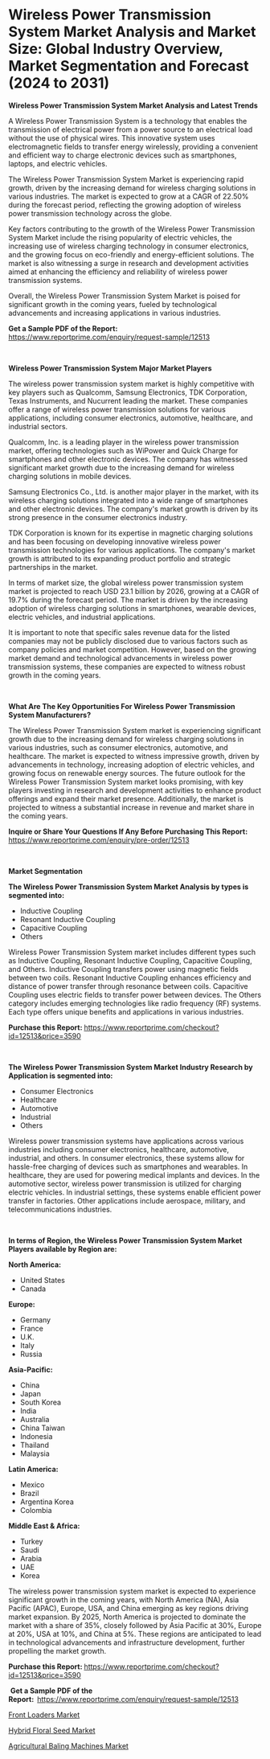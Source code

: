 <p><h1>Wireless Power Transmission System Market Analysis and Market Size: Global Industry Overview, Market Segmentation and Forecast (2024 to 2031)</h1></p><p><strong>Wireless Power Transmission System Market Analysis and Latest Trends</strong></p>
<p><p>A Wireless Power Transmission System is a technology that enables the transmission of electrical power from a power source to an electrical load without the use of physical wires. This innovative system uses electromagnetic fields to transfer energy wirelessly, providing a convenient and efficient way to charge electronic devices such as smartphones, laptops, and electric vehicles.</p><p>The Wireless Power Transmission System Market is experiencing rapid growth, driven by the increasing demand for wireless charging solutions in various industries. The market is expected to grow at a CAGR of 22.50% during the forecast period, reflecting the growing adoption of wireless power transmission technology across the globe.</p><p>Key factors contributing to the growth of the Wireless Power Transmission System Market include the rising popularity of electric vehicles, the increasing use of wireless charging technology in consumer electronics, and the growing focus on eco-friendly and energy-efficient solutions. The market is also witnessing a surge in research and development activities aimed at enhancing the efficiency and reliability of wireless power transmission systems.</p><p>Overall, the Wireless Power Transmission System Market is poised for significant growth in the coming years, fueled by technological advancements and increasing applications in various industries.</p></p>
<p><strong>Get a Sample PDF of the Report:&nbsp;</strong> <a href="https://www.reportprime.com/enquiry/request-sample/12513">https://www.reportprime.com/enquiry/request-sample/12513</a></p>
<p>&nbsp;</p>
<p><strong>Wireless Power Transmission System Major Market Players</strong></p>
<p><p>The wireless power transmission system market is highly competitive with key players such as Qualcomm, Samsung Electronics, TDK Corporation, Texas Instruments, and Nucurrent leading the market. These companies offer a range of wireless power transmission solutions for various applications, including consumer electronics, automotive, healthcare, and industrial sectors.</p><p>Qualcomm, Inc. is a leading player in the wireless power transmission market, offering technologies such as WiPower and Quick Charge for smartphones and other electronic devices. The company has witnessed significant market growth due to the increasing demand for wireless charging solutions in mobile devices.</p><p>Samsung Electronics Co., Ltd. is another major player in the market, with its wireless charging solutions integrated into a wide range of smartphones and other electronic devices. The company's market growth is driven by its strong presence in the consumer electronics industry.</p><p>TDK Corporation is known for its expertise in magnetic charging solutions and has been focusing on developing innovative wireless power transmission technologies for various applications. The company's market growth is attributed to its expanding product portfolio and strategic partnerships in the market.</p><p>In terms of market size, the global wireless power transmission system market is projected to reach USD 23.1 billion by 2026, growing at a CAGR of 19.7% during the forecast period. The market is driven by the increasing adoption of wireless charging solutions in smartphones, wearable devices, electric vehicles, and industrial applications.</p><p>It is important to note that specific sales revenue data for the listed companies may not be publicly disclosed due to various factors such as company policies and market competition. However, based on the growing market demand and technological advancements in wireless power transmission systems, these companies are expected to witness robust growth in the coming years.</p></p>
<p>&nbsp;</p>
<p><strong>What Are The Key Opportunities For Wireless Power Transmission System Manufacturers?</strong></p>
<p><p>The Wireless Power Transmission System market is experiencing significant growth due to the increasing demand for wireless charging solutions in various industries, such as consumer electronics, automotive, and healthcare. The market is expected to witness impressive growth, driven by advancements in technology, increasing adoption of electric vehicles, and growing focus on renewable energy sources. The future outlook for the Wireless Power Transmission System market looks promising, with key players investing in research and development activities to enhance product offerings and expand their market presence. Additionally, the market is projected to witness a substantial increase in revenue and market share in the coming years.</p></p>
<p><strong>Inquire or Share Your Questions If Any Before Purchasing This Report:</strong> <a href="https://www.reportprime.com/enquiry/pre-order/12513">https://www.reportprime.com/enquiry/pre-order/12513</a></p>
<p>&nbsp;</p>
<p><strong>Market Segmentation</strong></p>
<p><strong>The Wireless Power Transmission System Market Analysis by types is segmented into:</strong></p>
<p><ul><li>Inductive Coupling</li><li>Resonant Inductive Coupling</li><li>Capacitive Coupling</li><li>Others</li></ul></p>
<p><p>Wireless Power Transmission System market includes different types such as Inductive Coupling, Resonant Inductive Coupling, Capacitive Coupling, and Others. Inductive Coupling transfers power using magnetic fields between two coils. Resonant Inductive Coupling enhances efficiency and distance of power transfer through resonance between coils. Capacitive Coupling uses electric fields to transfer power between devices. The Others category includes emerging technologies like radio frequency (RF) systems. Each type offers unique benefits and applications in various industries.</p></p>
<p><strong>Purchase this Report:&nbsp;</strong><a href="https://www.reportprime.com/checkout?id=12513&price=3590">https://www.reportprime.com/checkout?id=12513&price=3590</a></p>
<p>&nbsp;</p>
<p><strong>The Wireless Power Transmission System Market Industry Research by Application is segmented into:</strong></p>
<p><ul><li>Consumer Electronics</li><li>Healthcare</li><li>Automotive</li><li>Industrial</li><li>Others</li></ul></p>
<p><p>Wireless power transmission systems have applications across various industries including consumer electronics, healthcare, automotive, industrial, and others. In consumer electronics, these systems allow for hassle-free charging of devices such as smartphones and wearables. In healthcare, they are used for powering medical implants and devices. In the automotive sector, wireless power transmission is utilized for charging electric vehicles. In industrial settings, these systems enable efficient power transfer in factories. Other applications include aerospace, military, and telecommunications industries.</p></p>
<p>&nbsp;</p>
<p><strong>In terms of Region, the Wireless Power Transmission System Market Players available by Region are:</strong></p>
<p>
    <p> <strong> North America: </strong>
        <ul>
            <li>United States</li>
            <li>Canada</li>
        </ul>
        </p> 
    <p> <strong> Europe: </strong>
        <ul>
            <li>Germany</li>
            <li>France</li>
            <li>U.K.</li>
            <li>Italy</li>
            <li>Russia</li>
        </ul>
        </p> 
    <p> <strong> Asia-Pacific: </strong>
        <ul>
            <li>China</li>
            <li>Japan</li>
            <li>South Korea</li>
            <li>India</li>
            <li>Australia</li>
            <li>China Taiwan</li>
            <li>Indonesia</li>
            <li>Thailand</li>
            <li>Malaysia</li>
        </ul>
        </p> 
    <p> <strong> Latin America: </strong>
        <ul>
            <li>Mexico</li>
            <li>Brazil</li>
            <li>Argentina Korea</li>
            <li>Colombia</li>
        </ul>
        </p> 
    <p> <strong> Middle East & Africa: </strong>
        <ul>
            <li>Turkey</li>
            <li>Saudi</li>
            <li>Arabia</li>
            <li>UAE</li>
            <li>Korea</li>
        </ul>
    </p>
    </p>
<p><p>The wireless power transmission system market is expected to experience significant growth in the coming years, with North America (NA), Asia Pacific (APAC), Europe, USA, and China emerging as key regions driving market expansion. By 2025, North America is projected to dominate the market with a share of 35%, closely followed by Asia Pacific at 30%, Europe at 20%, USA at 10%, and China at 5%. These regions are anticipated to lead in technological advancements and infrastructure development, further propelling the market growth.</p></p>
<p><strong>Purchase this Report: </strong><a href="https://www.reportprime.com/checkout?id=12513&price=3590">https://www.reportprime.com/checkout?id=12513&price=3590</a></p>
<p>&nbsp;<strong>Get a Sample PDF of the Report:&nbsp;&nbsp;</strong><a href="https://www.reportprime.com/enquiry/request-sample/12513">https://www.reportprime.com/enquiry/request-sample/12513</a></p>
<p><strong></strong></p>
<p><p><a href="https://view.publitas.com/reportprime-1/front-loaders-market-size-reflecting-a-forecast-till-2031-market-by-type-by-application-and-by-geography/">Front Loaders Market</a></p><p><a href="https://issuu.com/reportprime-2/docs/hybrid-floral-seed-market-size-2030.pptx">Hybrid Floral Seed Market</a></p><p><a href="https://issuu.com/reportprime-2/docs/agricultural-baling-machines-market-size-2030.pptx">Agricultural Baling Machines Market</a></p></p>